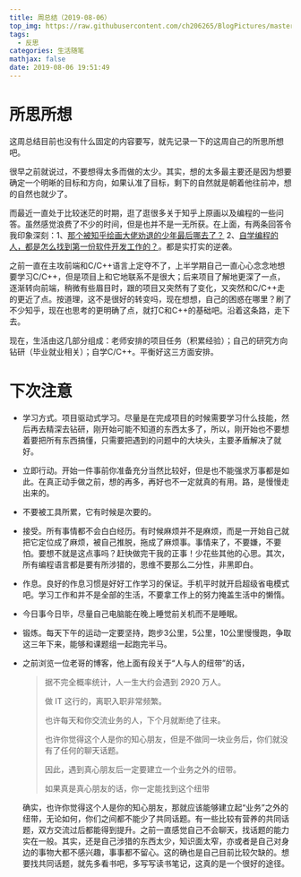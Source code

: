 ```yaml
---
title: 周总结（2019-08-06）
top_img: https://raw.githubusercontent.com/ch206265/BlogPictures/master/20191125232211.jpg
tags:
  - 反思
categories: 生活随笔
mathjax: false
date: 2019-08-06 19:51:49
---
```



# 所思所想

 这周总结目前也没有什么固定的内容要写，就先记录一下的这周自己的所思所想吧。

很早之前就说过，不要想得太多而做的太少。其实，想的太多最主要还是因为想要确定一个明晰的目标和方向，如果认准了目标，剩下的自然就是朝着他往前冲，想的自然也就少了。<!--more-->

而最近一直处于比较迷茫的时期，逛了逛很多关于知乎上原画以及编程的一些问答。虽然感觉浪费了不少的时间，但是也并不是一无所获。在上面，有两条回答令我印象深刻：1、[那个被知乎绘画大佬劝退的少年最后哪去了？](https://zhuanlan.zhihu.com/p/70907978) 2、[自学编程的人，都是怎么找到第一份软件开发工作的？]( https://www.zhihu.com/question/25034235/answer/756334105)。都是实打实的逆袭。

之前一直在主攻前端和C/C++语言上定夺不了，上半学期自己一直心心念念地想要学习C/C++，但是项目上和它地联系不是很大；后来项目了解地更深了一点，逐渐转向前端，稍微有些眉目时，跟的项目又突然有了变化，又突然和C/C++走的更近了点。按道理，这不是很好的转变吗，现在想想，自己的困惑在哪里？刷了不少知乎，现在也思考的更明确了点，就打C和C++的基础吧。沿着这条路，走下去。

现在，生活由这几部分组成：老师安排的项目任务（积累经验）；自己的研究方向钻研（毕业就业相关）；自学C/C++。平衡好这三方面安排。

# 下次注意

- 学习方式。项目驱动式学习。尽量是在完成项目的时候需要学习什么技能，然后再去精深去钻研，刚开始可能不知道的东西太多了，所以，刚开始也不要想着要把所有东西搞懂，只需要把遇到的问题中的大块头，主要矛盾解决了就好。

- 立即行动。开始一件事前你准备充分当然比较好，但是也不能强求万事都是如此。在真正动手做之前，想的再多，再好也不一定就真的有用。路，是慢慢走出来的。

- 不要被工具所累，它有时候是次要的。

- 接受。所有事情都不会白白经历。有时候麻烦并不是麻烦，而是一开始自己就把它定位成了麻烦，被自己推脱，拖成了麻烦事。事情来了，不要嫌，不要怕。要想不就是这点事吗？赶快做完干我的正事！少花些其他的心思。其次，所有编程语言都是要有所涉猎的，思维不要那么二分性，非黑即白。

- 作息。良好的作息习惯是好好工作学习的保证。手机平时就开启超级省电模式吧。学习工作和并不是全部的生活，不要拿工作上的努力掩盖生活中的懒惰。

- 今日事今日毕，尽量自己电脑能在晚上睡觉前关机而不是睡眠。

- 锻炼。每天下午的运动一定要坚持，跑步3公里，5公里，10公里慢慢跑，争取这三年下来，能够和课题组一起跑完半马。

- 之前浏览一位老哥的博客，他上面有段关于“人与人的纽带”的话，

  > 据不完全概率统计，人一生大约会遇到 2920 万人。
  >
  > 做 IT 这行的，离职入职非常频繁。
  >
  > 也许每天和你交流业务的人，下个月就断绝了往来。
  >
  > 也许你觉得这个人是你的知心朋友，但是不做同一块业务后，你们就没有了任何的聊天话题。
  >
  > 因此，遇到真心朋友后一定要建立一个业务之外的纽带。
  >
  > 如果真是真心朋友的话，你一定能找到这个纽带

  确实，也许你觉得这个人是你的知心朋友，那就应该能够建立起“业务”之外的纽带，无论如何，你们之间都不能少了共同话题。有一些比较有营养的共同话题，双方交流过后都能得到提升。之前一直感觉自己不会聊天，找话题的能力实在一般。其实，还是自己涉猎的东西太少，知识面太窄，亦或者是自己对身边的事物大都不感兴趣，事事都不留心。这的确也是自己目前比较欠缺的。想要找共同话题，就先多看书吧，多写写读书笔记，这真的是一个很好的途径。
